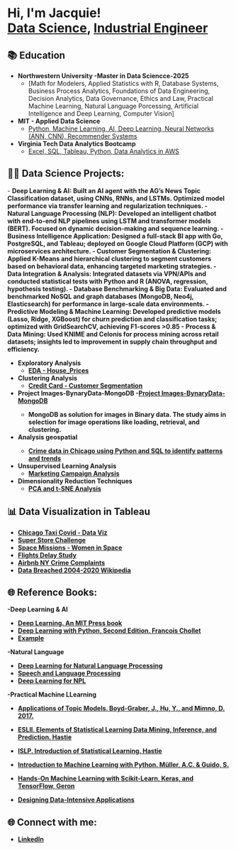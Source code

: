 <h1>Hi, I'm Jacquie! <br/><a href="https://github.com/Jacquelinepersha">Data Science</a>, <a href="https://www.linkedin.com/in/jacqueline-persha/">Industrial Engineer</a>
  
 <h2>📚 Education</h2>

- <b>Northwestern University -Master in Data Sciencce-2025 </b>
  - [Math for Modelers, Applied Statistics with R, Database Systems, Business Process Analytics, Foundations of Data Engineering, Decision Analytics, Data Governance, Ethics and Law, Practical Machine Learning, Natural Language Porcessing, Artificial Intelligence and Deep Learning, Computer Vision]
- <b>MIT - Applied Data Science </b>
  - [Python, Machine Learning, AI, Deep Learning, Neural Networks (ANN, CNN), Recommender Systems](https://www.credential.net/a5daef1a-be79-4a76-b9fe-082307b3a4c0#gs.a23sdj)
- <b>Virginia Tech Data Analytics Bootcamp</b>
  - [Excel, SQL, Tableau, Python, Data Analytics in AWS](https://www.parchment.com/u/award/8a86de7003c185dd679ef003d9913557)</b></i>

<h2>👨‍💻 Data Science Projects:</h2>
- <b>Deep Learning & AI: Built an AI agent with the AG’s News Topic Classification dataset, using CNNs, RNNs, and LSTMs. Optimized model performance via transfer learning and regularization techniques. 
- <b>Natural Language Processing (NLP): Developed an intelligent chatbot with end-to-end NLP pipelines using LSTM and transformer models (BERT). Focused on dynamic decision-making and sequence learning. 
- <b>Business Intelligence Application: Designed a full-stack BI app with Go, PostgreSQL, and Tableau; deployed on Google Cloud Platform (GCP) with microservices architecture. 
- <b>Customer Segmentation & Clustering: Applied K-Means and hierarchical clustering to segment customers based on behavioral data, enhancing targeted marketing strategies. 
- <b>Data Integration & Analysis: Integrated datasets via VPN/APIs and conducted statistical tests with Python and R (ANOVA, regression, hypothesis testing).
- <b>Database Benchmarking & Big Data: Evaluated and benchmarked NoSQL and graph databases (MongoDB, Neo4j, Elasticsearch) for performance in large-scale data environments. 
- <b>Predictive Modeling & Machine Learning:  Developed predictive models (Lasso, Ridge, XGBoost) for churn prediction and classification tasks; optimized with GridSearchCV, achieving F1-scores >0.85
- <b>Process & Data Mining: Used KNIME and Celonis for process mining across retail datasets; insights led to improvement in supply chain throughput and efficiency.


- <b>Exploratory Analysis</b>
  - [EDA - House_Prices](https://github.com/Jacquelinepersha/EDA_House_prices)
- <b>Clustering Analysis</b>
  - [Credit Card - Customer Segmentation](https://github.com/Jacquelinepersha/Unsupervised_Learning_Credit_Card/blob/ce5578a1ef6e09e07f69c1ae94dc665a03913334/Notebook_Unsupervised_Learning_Credit_Card_GitHub.ipynb)
- <b>Project Images-BynaryData-MongoDB<b/>
  -[Project Images-BynaryData-MongoDB](https://github.com/Jacquelinepersha/Converting-Images-in-Binary-Uploas-in-Mongo-Cluster-and-Retrieve/blob/main/Converting_Images_in_Binary_MongoDB_code_.ipynb)
  - MongoDB as solution for images in Binary data. The study aims in selection for image operations like loading, retrieval, and clustering.
- <b>Analysis geospatial
  - [Crime data in Chicago using Python and SQL to identify patterns and trends](https://github.com/Jacquelinepersha/Chicago_Crimes-/blob/main/GitHub_Persha_Chicago_Food.ipynb)
- <b>Unsupervised Learning Analysis</b>
  - [Marketing Campaign Analysis](https://github.com/Jacquelinepersha/Marketing-Campaign-Part-1)
- <b>Dimensionality Reduction Techniques</b>
  - [PCA and t-SNE Analysis](https://github.com/Jacquelinepersha/PCA_and_tSNE_Auto_Jacqueline-Persha.git)</b></i>



<h2>📊 Data Visualization in Tableau</h2>

- [Chicago Taxi Covid - Data Viz](https://public.tableau.com/app/profile/jacqueline4374/viz/Chicago_Taxi_Covid_Tableau/Dashboard1)
- [Super Store Challenge](https://public.tableau.com/views/SuperStoreChallenge/ExecutiveOverview?:language=en-US&:display_count=n&:origin=viz_share_link)
- [Space Missions - Women in Space](https://public.tableau.com/views/SpaceMissions_16451169344810/Dash1?:language=en-US&:display_count=n&:origin=viz_share_link)
- [Flights Delay Study](https://public.tableau.com/views/AssessmentTableau_16446150601110/FlightsTable?:language=en-US&:display_count=n&:origin=viz_share_link)
- [Airbnb NY Crime Complaints](https://public.tableau.com/views/AirbnbNYCrimeComplaints/WordCloud12yrs?:language=en-US&:display_count=n&:origin=viz_share_link)
- [Data Breached 2004-2020 Wikipedia](https://public.tableau.com/views/DataBreach2004-2020/DataBreach?:language=en-US&:display_count=n&:origin=viz_share_link)


<h2>🌐 Reference Books:</h2>

-Deep Learning & AI
- [Deep Learning. An MIT Press book](https://www.deeplearningbook.org/)
- [Deep Learning with Python, Second Edition. Francois Chollet](https://learning.oreilly.com/library/view/deep-learning-with/9781617296864/Text/title.htm)
- [Example](https://colab.research.google.com/drive/1dpie9TR3JJuWkAlmewROzpKu9VjUImLs?usp=sharing)

-Natural Language 
- [Deep Learning for Natural Language Processing](https://learning.oreilly.com/library/view/deep-learning-for/9781617295447/)
- [Speech and Language Processing](https://web.stanford.edu/~jurafsky/slp3/)
- [Deep Learning for NPL]([deep_learning_for_nlp.pdf](https://github.com/user-attachments/files/19719584/deep_learning_for_nlp.pdf))

-Practical Machine LLearning
- [Applications of Topic Models. Boyd-Graber, J., Hu, Y., and Mimno, D. 2017.](https://mimno.infosci.cornell.edu/papers/2017_fntir_tm_applications.pdf)
- [ESLII. Elements of Statistical Learning Data Mining, Inference, and Prediction. Hastie](http://www.stat.ucla.edu/~ywu/research/documents/ESLII.pdf)
- [ISLP. Introduction of Statistical Learning. Hastie](file:///Users/jacquieap/Downloads/ISLP_website.pdf)
- [Introduction to Machine Learning with Python. Müller, A.C. & Guido, S.](https://drive.google.com/file/d/10Vrml277NCOa6SS9GV10m847jtPynt_n/view?pli=1)
- [Hands-On Machine Learning with Scikit-Learn, Keras, and TensorFlow, Geron](https://learning.oreilly.com/library/view/hands-on-machine-learning/9781492032632/preface01.html#idm45022196339192)
  
- [Designing Data-Intensive Applications](https://github.com/lafengnan/ebooks-1/blob/master/Designing%20Data%20Intensive%20Applications.pdf)


<h2>🌐 Connect with me:</h2>

- [LinkedIn](https://linkedin.com/in/jacqueline-persha)



